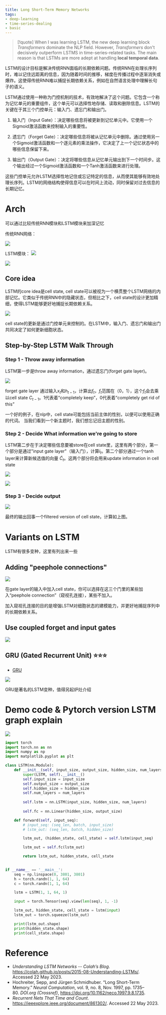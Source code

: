 ```yaml
---
title: Long Short-Term Memory Networks
tags:
- deep-learning
- time-series-dealing
- basic
---
```


> [!quote] 
> When I was learning LSTM, the new deep learning block *Transformers* dominate the NLP field. However, *Transformers* don't decisively outperform LSTMS in time-series-related tasks. The main reason is that LSTMs are more adept at handling **local temporal data**. 


LSTM的设计目标是解决传统RNN面临的长期依赖问题。传统RNN在处理长序列时，难以记住远距离的信息，因为随着时间的推移，梯度在传播过程中逐渐消失或爆炸。这使得传统RNN难以捕捉长期依赖关系，例如在自然语言处理中理解长句子的语义。

LSTM通过使用一种称为门控机制的技术，有效地解决了这个问题。它包含一个称为记忆单元的重要组件，这个单元可以选择性地存储、读取和删除信息。LSTM的关键在于其三个门控单元：输入门、遗忘门和输出门。

1.  输入门（Input Gate）：决定哪些信息将被更新到记忆单元中。它使用一个Sigmoid激活函数来控制输入的重要性。
    
2.  遗忘门（Forget Gate）：决定哪些信息将被从记忆单元中删除。通过使用另一个Sigmoid激活函数和一个逐元素的乘法操作，它决定了上一个记忆状态中的哪些信息保留下来。
    
3.  输出门（Output Gate）：决定将哪些信息从记忆单元输出到下一个时间步。这个输出经过一个Sigmoid激活函数和一个Tanh激活函数来进行处理。
    

这些门控单元允许LSTM选择性地记住或忘记特定的信息，从而使其能够有效地处理长序列。LSTM的网络结构使得信息可以在时间上流动，同时保留对过去信息的长期记忆。

# Arch

可以通过比较传统RNN模块和LSTM模块来加深记忆

传统RNN网络：

![](computer_sci/Deep_Learning_And_Machine_Learning/deep_learning/attachments/Pasted%20image%2020230522161052.png)


LSTM模块：
![](computer_sci/Deep_Learning_And_Machine_Learning/deep_learning/attachments/Pasted%20image%2020230522161520.png)

![](computer_sci/Deep_Learning_And_Machine_Learning/deep_learning/attachments/Pasted%20image%2020230522161546.png)

## Core idea

LSTM的core idea是cell state, cell state可以被视为一个横贯整个LSTM网络的内部记忆。它类似于传统RNN中的隐藏状态，但相比之下，cell state的设计更加精细，使得LSTM能够更好地捕捉长期依赖关系。

![](computer_sci/Deep_Learning_And_Machine_Learning/deep_learning/attachments/Pasted%20image%2020230522162225.png)

cell state的更新是通过门控单元来控制的。在LSTM中，输入门、遗忘门和输出门共同决定了如何更新细胞状态。


## Step-by-Step LSTM Walk Through

### Step 1 - Throw away information

LSTM第一步是throw away information，通过遗忘门(forget gate layer)。

![](computer_sci/Deep_Learning_And_Machine_Learning/deep_learning/attachments/Pasted%20image%2020230522162536.png)

forget gate layer 通过输入$x_t$和$h_{t-1}$，计算出$f_t$，$f_t$范围在（0，1），这个$f_t$会去乘以cell state $C_{t-1}$。1代表着“completely keep”，0代表着“completely get rid of this”

一个好的例子，在nlp中，cell state可能包括当前主体的性别，以便可以使用正确的代词。 当我们看到一个新主题时，我们想忘记旧主题的性别。

### Step 2  - Decide What information we're going to store

LSTM第二步在于决定哪些信息要被store在cell state里，这里有两个部分，第一个部分是通过"input gate layer"（输入门），计算$i_t$。第二个部分通过一个tanh layer来计算新候选值的向量 $\tilde{C}_t$。这两个部分将会用来update information in cell state

![](computer_sci/Deep_Learning_And_Machine_Learning/deep_learning/attachments/Pasted%20image%2020230522163353.png)

![](computer_sci/Deep_Learning_And_Machine_Learning/deep_learning/attachments/Pasted%20image%2020230522164237.png)

### Step 3 - Decide output

![](computer_sci/Deep_Learning_And_Machine_Learning/deep_learning/attachments/Pasted%20image%2020230522164609.png)

最终的输出回事一个filtered version of cell state，计算如上图。

# Variants on LSTM

LSTM有很多变种，这里有列出来一些

## Adding "peephole connections"  


![](computer_sci/Deep_Learning_And_Machine_Learning/deep_learning/attachments/Pasted%20image%2020230522165117.png)

在gate layer的输入中加入cell state，你可以选择在这三个门里的某些加入“peephole connection”（窥视孔连接），某些不加入。

加入窥视孔连接的目的是增强LSTM对细胞状态的建模能力，并更好地捕捉序列中的长期依赖关系。

## Use coupled forget and input gates

![](computer_sci/Deep_Learning_And_Machine_Learning/deep_learning/attachments/Pasted%20image%2020230522170059.png)


## GRU (Gated Recurrent Unit) ⭐⭐⭐

* [GRU](computer_sci/Deep_Learning_And_Machine_Learning/deep_learning/GRU.md)

![](computer_sci/Deep_Learning_And_Machine_Learning/deep_learning/attachments/Pasted%20image%2020230522170214.png)

GRU是著名的LSTM变种，值得另起炉灶介绍


# Demo code & Pytorch version LSTM graph explain

![](computer_sci/Deep_Learning_And_Machine_Learning/deep_learning/attachments/Pasted%20image%2020230523164806.png)

```python
import torch
import torch.nn as nn
import numpy as np
import matplotlib.pyplot as plt

class LSTM(nn.Module):
    def __init__(self, input_size, output_size, hidden_size, num_layers):
        super(LSTM, self).__init__()
        self.input_size = input_size
        self.output_size = output_size
        self.hidden_size = hidden_size
        self.num_layers = num_layers
        
        self.lstm = nn.LSTM(input_size, hidden_size, num_layers)
        
        self.fc = nn.Linear(hidden_size, output_size)

    def forward(self, input_seq):
        # input_seq: (seq_len, batch, input_size)
        # lstm_out: (seq_len, batch, hidden_size)

        lstm_out, (hidden_state, cell_state) = self.lstm(input_seq)

        lstm_out = self.fc(lstm_out)

        return lstm_out, hidden_state, cell_state
    

if __name__ == '__main__':
    seq = np.linspace(0, 3801, 3801)
    h = torch.randn(1, 1, 64)
    c = torch.randn(1, 1, 64)

    lstm = LSTM(1, 1, 64, 1)

    input = torch.Tensor(seq).view(len(seq), 1, -1)

    lstm_out, hidden_state, cell_state = lstm(input)
    lstm_out = torch.squeeze(lstm_out)

    print(lstm_out.shape)
    print(hidden_state.shape)
    print(cell_state.shape)
```

# Reference

* _Understanding LSTM Networks -- Colah’s Blog_. https://colah.github.io/posts/2015-08-Understanding-LSTMs/. Accessed 22 May 2023.
* Hochreiter, Sepp, and Jürgen Schmidhuber. “Long Short-Term Memory.” _Neural Computation_, vol. 9, no. 8, Nov. 1997, pp. 1735–80. _DOI.org (Crossref)_, https://doi.org/10.1162/neco.1997.9.8.1735.
* _Recurrent Nets That Time and Count_. https://ieeexplore.ieee.org/document/861302/. Accessed 22 May 2023.
* 